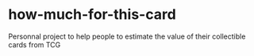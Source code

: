 # how-much-for-this-card
Personnal project to help people to estimate the value of their collectible cards from TCG
